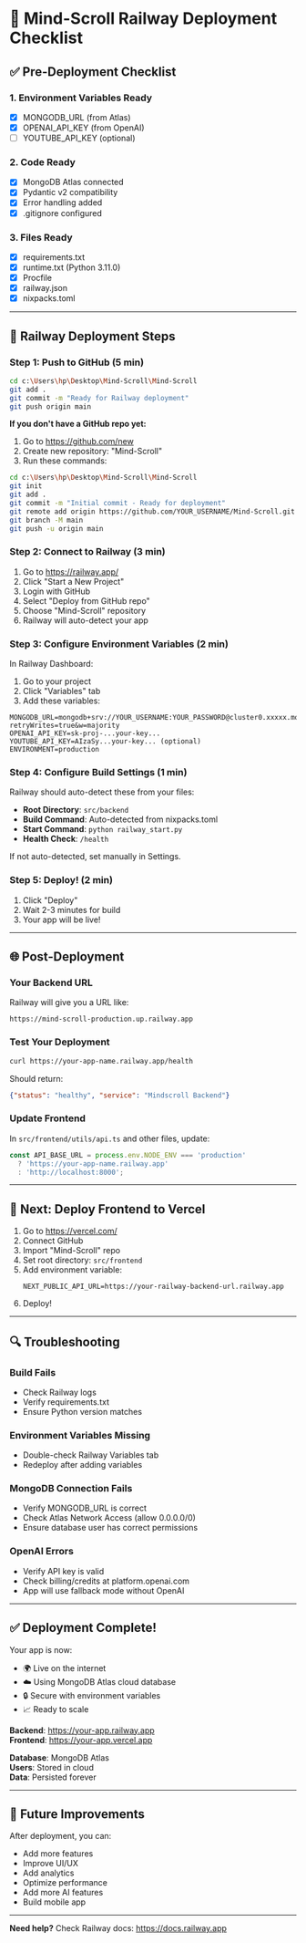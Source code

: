 # 🚀 Mind-Scroll Railway Deployment Checklist

## ✅ Pre-Deployment Checklist

### 1. Environment Variables Ready
- [x] MONGODB_URL (from Atlas)
- [x] OPENAI_API_KEY (from OpenAI)
- [ ] YOUTUBE_API_KEY (optional)

### 2. Code Ready
- [x] MongoDB Atlas connected
- [x] Pydantic v2 compatibility
- [x] Error handling added
- [x] .gitignore configured

### 3. Files Ready
- [x] requirements.txt
- [x] runtime.txt (Python 3.11.0)
- [x] Procfile
- [x] railway.json
- [x] nixpacks.toml

---

## 📝 Railway Deployment Steps

### Step 1: Push to GitHub (5 min)

```bash
cd c:\Users\hp\Desktop\Mind-Scroll\Mind-Scroll
git add .
git commit -m "Ready for Railway deployment"
git push origin main
```

**If you don't have a GitHub repo yet:**

1. Go to https://github.com/new
2. Create new repository: "Mind-Scroll"
3. Run these commands:

```bash
cd c:\Users\hp\Desktop\Mind-Scroll\Mind-Scroll
git init
git add .
git commit -m "Initial commit - Ready for deployment"
git remote add origin https://github.com/YOUR_USERNAME/Mind-Scroll.git
git branch -M main
git push -u origin main
```

### Step 2: Connect to Railway (3 min)

1. Go to https://railway.app/
2. Click "Start a New Project"
3. Login with GitHub
4. Select "Deploy from GitHub repo"
5. Choose "Mind-Scroll" repository
6. Railway will auto-detect your app

### Step 3: Configure Environment Variables (2 min)

In Railway Dashboard:

1. Go to your project
2. Click "Variables" tab
3. Add these variables:

```
MONGODB_URL=mongodb+srv://YOUR_USERNAME:YOUR_PASSWORD@cluster0.xxxxx.mongodb.net/mindscroll?retryWrites=true&w=majority
OPENAI_API_KEY=sk-proj-...your-key...
YOUTUBE_API_KEY=AIzaSy...your-key... (optional)
ENVIRONMENT=production
```

### Step 4: Configure Build Settings (1 min)

Railway should auto-detect these from your files:

- **Root Directory**: `src/backend`
- **Build Command**: Auto-detected from nixpacks.toml
- **Start Command**: `python railway_start.py`
- **Health Check**: `/health`

If not auto-detected, set manually in Settings.

### Step 5: Deploy! (2 min)

1. Click "Deploy"
2. Wait 2-3 minutes for build
3. Your app will be live!

---

## 🌐 Post-Deployment

### Your Backend URL
Railway will give you a URL like:
```
https://mind-scroll-production.up.railway.app
```

### Test Your Deployment

```bash
curl https://your-app-name.railway.app/health
```

Should return:
```json
{"status": "healthy", "service": "Mindscroll Backend"}
```

### Update Frontend

In `src/frontend/utils/api.ts` and other files, update:

```typescript
const API_BASE_URL = process.env.NODE_ENV === 'production' 
  ? 'https://your-app-name.railway.app'
  : 'http://localhost:8000';
```

---

## 🎯 Next: Deploy Frontend to Vercel

1. Go to https://vercel.com/
2. Connect GitHub
3. Import "Mind-Scroll" repo
4. Set root directory: `src/frontend`
5. Add environment variable:
   ```
   NEXT_PUBLIC_API_URL=https://your-railway-backend-url.railway.app
   ```
6. Deploy!

---

## 🔍 Troubleshooting

### Build Fails
- Check Railway logs
- Verify requirements.txt
- Ensure Python version matches

### Environment Variables Missing
- Double-check Railway Variables tab
- Redeploy after adding variables

### MongoDB Connection Fails
- Verify MONGODB_URL is correct
- Check Atlas Network Access (allow 0.0.0.0/0)
- Ensure database user has correct permissions

### OpenAI Errors
- Verify API key is valid
- Check billing/credits at platform.openai.com
- App will use fallback mode without OpenAI

---

## ✅ Deployment Complete!

Your app is now:
- 🌍 Live on the internet
- ☁️ Using MongoDB Atlas cloud database
- 🔒 Secure with environment variables
- 📈 Ready to scale

**Backend**: https://your-app.railway.app  
**Frontend**: https://your-app.vercel.app  

**Database**: MongoDB Atlas  
**Users**: Stored in cloud  
**Data**: Persisted forever  

---

## 🚀 Future Improvements

After deployment, you can:
- Add more features
- Improve UI/UX
- Add analytics
- Optimize performance
- Add more AI features
- Build mobile app

---

**Need help?** Check Railway docs: https://docs.railway.app

